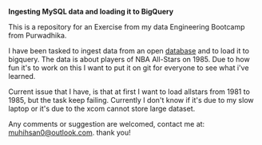 **Ingesting MySQL data and loading it to BigQuery**

This is a repository for an Exercise from my data Engineering Bootcamp from Purwadhika.

I have been tasked to ingest data from an open [database](https://relational-data.org/dataset/BasketballMen) and to load it to bigquery. The data is about players of NBA All-Stars on 1985. Due to how fun it's to work on this I want to put it on git for everyone to see what i've learned.

Current issue that I have, is that at first I want to load allstars from 1981 to 1985, but the task keep failing. Currently I don't know if it's due to my slow laptop or it's due to the xcom cannot store large dataset. 

Any comments or suggestion are welcomed, contact me at: muhihsan0@outlook.com. thank you!
